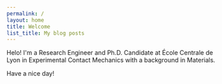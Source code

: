 ```yaml
---
permalink: /
layout: home
title: Welcome
list_title: My blog posts
---
```


Helo! I'm a Research Engineer and Ph.D. Candidate at École Centrale de Lyon in Experimental Contact Mechanics with a background in Materials.

[//]: <> (Check out the excellent [`minima` theme][minima] documentation for further details and customization and the [official docs][gh] for more details on how Github Pages work.) 
[//]: <> (<img src="./assets/imgs/screenshot.png" width="400px">) 


Have a nice day!

[gh-site]: https://pages.github.com/
[minima]: https://github.com/jekyll/minima/tree/2.5-stable
[jk]: https://jekyllrb.com/
[gh]: https://help.github.com/en/github/working-with-github-pages`

